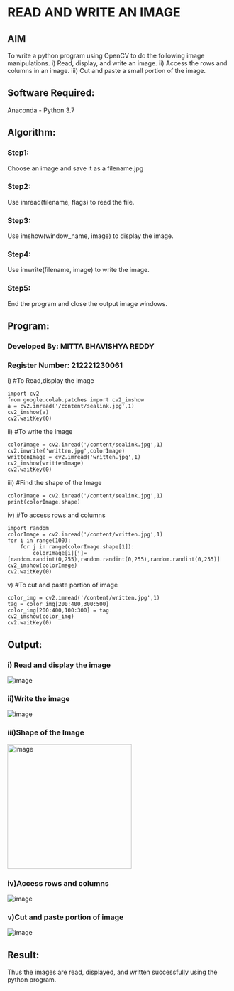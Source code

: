 # READ AND WRITE AN IMAGE
## AIM
To write a python program using OpenCV to do the following image manipulations.
i) Read, display, and write an image.
ii) Access the rows and columns in an image.
iii) Cut and paste a small portion of the image.

## Software Required:
Anaconda - Python 3.7
## Algorithm:
### Step1:
Choose an image and save it as a filename.jpg
### Step2:
Use imread(filename, flags) to read the file.
### Step3:
Use imshow(window_name, image) to display the image.
### Step4:
Use imwrite(filename, image) to write the image.
### Step5:
End the program and close the output image windows.
## Program:
### Developed By: MITTA BHAVISHYA REDDY
### Register Number: 212221230061

i) #To Read,display the image
```
import cv2
from google.colab.patches import cv2_imshow
a = cv2.imread('/content/sealink.jpg',1)
cv2_imshow(a)
cv2.waitKey(0) 
```
ii) #To write the image
```
colorImage = cv2.imread('/content/sealink.jpg',1)
cv2.imwrite('written.jpg',colorImage)
writtenImage = cv2.imread('written.jpg',1)
cv2_imshow(writtenImage)
cv2.waitKey(0)
```
iii) #Find the shape of the Image
```
colorImage = cv2.imread('/content/sealink.jpg',1)
print(colorImage.shape)
```
iv) #To access rows and columns
```
import random
colorImage = cv2.imread('/content/written.jpg',1)
for i in range(100):
    for j in range(colorImage.shape[1]):
        colorImage[i][j]=[random.randint(0,255),random.randint(0,255),random.randint(0,255)]
cv2_imshow(colorImage)
cv2.waitKey(0)
```
v) #To cut and paste portion of image
```
color_img = cv2.imread('/content/written.jpg',1)
tag = color_img[200:400,300:500]
color_img[200:400,100:300] = tag
cv2_imshow(color_img)
cv2.waitKey(0)
```

## Output:

### i) Read and display the image
![image](https://user-images.githubusercontent.com/94679395/225554457-25c4843a-da6a-46a0-a413-11b7d9308c9f.png)


### ii)Write the image
![image](https://user-images.githubusercontent.com/94679395/225554489-1e54c6d4-e546-4ed8-8554-c4d9e28cd230.png)


### iii)Shape of the Image
<img width="280" alt="image" src="https://user-images.githubusercontent.com/94679395/225554616-56e19544-ffba-4c70-b03a-f79eb2f665ad.png">


### iv)Access rows and columns
![image](https://user-images.githubusercontent.com/94679395/225554671-8fcb57e2-415c-4967-96f1-c9aeee831740.png)


### v)Cut and paste portion of image
![image](https://user-images.githubusercontent.com/94679395/225554719-f83dfa3e-4945-48f7-a1cd-dce3e37b66df.png)


## Result:
Thus the images are read, displayed, and written successfully using the python program.


